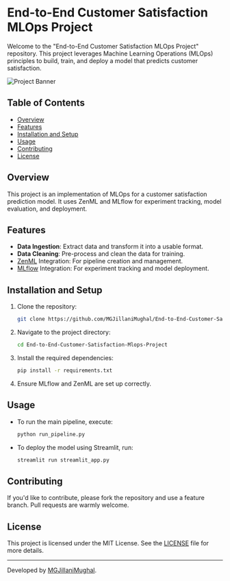 
# End-to-End Customer Satisfaction MLOps Project

Welcome to the "End-to-End Customer Satisfaction MLOps Project" repository. This project leverages Machine Learning Operations (MLOps) principles to build, train, and deploy a model that predicts customer satisfaction.

![Project Banner](https://path.to.banner.image)

## Table of Contents

- [Overview](#overview)
- [Features](#features)
- [Installation and Setup](#installation-and-setup)
- [Usage](#usage)
- [Contributing](#contributing)
- [License](#license)

## Overview

This project is an implementation of MLOps for a customer satisfaction prediction model. It uses ZenML and MLflow for experiment tracking, model evaluation, and deployment. 

## Features

- **Data Ingestion**: Extract data and transform it into a usable format.
- **Data Cleaning**: Pre-process and clean the data for training.
- [ZenML](https://zenml.io/) Integration: For pipeline creation and management.
- [MLflow](https://mlflow.org/) Integration: For experiment tracking and model deployment.

## Installation and Setup

1. Clone the repository:
   ```bash
   git clone https://github.com/MGJillaniMughal/End-to-End-Customer-Satisfaction-Mlops-Project.git
   ```
   
2. Navigate to the project directory:
   ```bash
   cd End-to-End-Customer-Satisfaction-Mlops-Project
   ```

3. Install the required dependencies:
   ```bash
   pip install -r requirements.txt
   ```

4. Ensure MLflow and ZenML are set up correctly.

## Usage

- To run the main pipeline, execute:
  ```bash
  python run_pipeline.py
  ```

- To deploy the model using Streamlit, run:
  ```bash
  streamlit run streamlit_app.py
  ```

## Contributing

If you'd like to contribute, please fork the repository and use a feature branch. Pull requests are warmly welcome.

## License

This project is licensed under the MIT License. See the [LICENSE](./LICENSE) file for more details.

---

Developed by [MGJillaniMughal](https://github.com/MGJillaniMughal).
